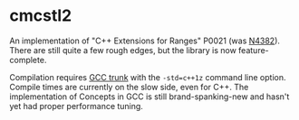 # cmcstl2
An implementation of "C++ Extensions for Ranges" P0021 (was [N4382](http://www.open-std.org/jtc1/sc22/wg21/docs/papers/2015/n4382.pdf)). There are still quite a few rough edges, but the library is now feature-complete.

Compilation requires [GCC trunk](https://gcc.gnu.org/) with the `-std=c++1z` command line option. Compile times are currently on the slow side, even for C++. The implementation of Concepts in GCC is still brand-spanking-new and hasn't yet had proper performance tuning.
